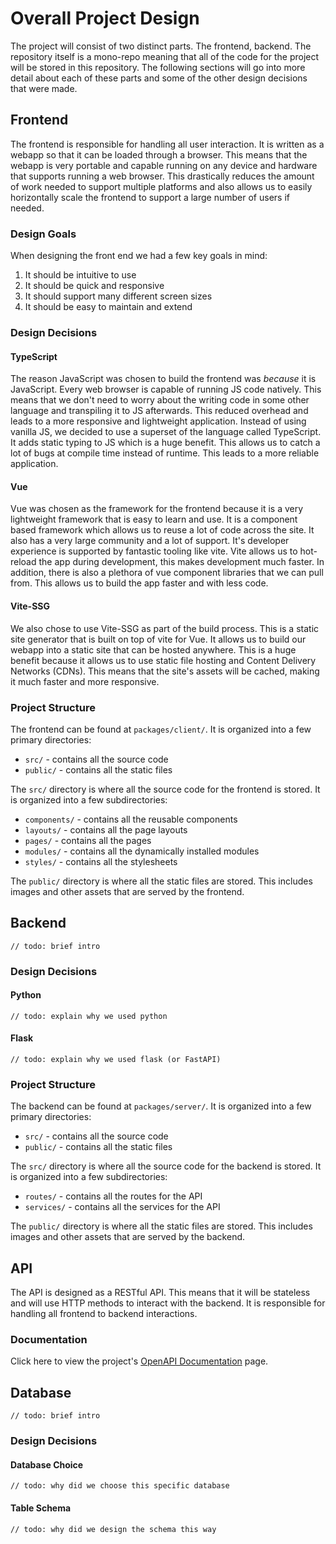 # Overall Project Design
The project will consist of two distinct parts. The frontend, backend. The repository itself is a mono-repo meaning that all of the code for the project will be stored in this repository. The following sections will go into more detail about each of these parts and some of the other design decisions that were made.

## Frontend
The frontend is responsible for handling all user interaction. It is written as a webapp so that it can be loaded through a browser. This means that the webapp is very portable and capable running on any device and hardware that supports running a web browser. This drastically reduces the amount of work needed to support multiple platforms and also allows us to easily horizontally scale the frontend to support a large number of users if needed.

### Design Goals
When designing the front end we had a few key goals in mind:
1. It should be intuitive to use
2. It should be quick and responsive
3. It should support many different screen sizes
4. It should be easy to maintain and extend

### Design Decisions
#### TypeScript
The reason JavaScript was chosen to build the frontend was *because* it is JavaScript. Every web browser is capable of running JS code natively. This means that we don't need to worry about the writing code in some other language and transpiling it to JS afterwards. This reduced overhead and leads to a more responsive and lightweight application. Instead of using vanilla JS, we decided to use a superset of the language called TypeScript. It adds static typing to JS which is a huge benefit. This allows us to catch a lot of bugs at compile time instead of runtime. This leads to a more reliable application.

#### Vue
Vue was chosen as the framework for the frontend because it is a very lightweight framework that is easy to learn and use. It is a component based framework which allows us to reuse a lot of code across the site. It also has a very large community and a lot of support. It's developer experience is supported by fantastic tooling like vite. Vite allows us to hot-reload the app during development, this makes development much faster. In addition, there is also a plethora of vue component libraries that we can pull from. This allows us to build the app faster and with less code.

#### Vite-SSG
We also chose to use Vite-SSG as part of the build process. This is a static site generator that is built on top of vite for Vue. It allows us to build our webapp into a static site that can be hosted anywhere. This is a huge benefit because it allows us to use static file hosting and Content Delivery Networks (CDNs). This means that the site's assets will be cached, making it much faster and more responsive.

### Project Structure
The frontend can be found at `packages/client/`. It is organized into a few primary directories:
- `src/` - contains all the source code
- `public/` - contains all the static files

The `src/` directory is where all the source code for the frontend is stored. It is organized into a few subdirectories:
- `components/` - contains all the reusable components
- `layouts/` - contains all the page layouts
- `pages/` - contains all the pages
- `modules/` - contains all the dynamically installed modules
- `styles/` - contains all the stylesheets

The `public/` directory is where all the static files are stored. This includes images and other assets that are served by the frontend.


## Backend
`// todo: brief intro`

### Design Decisions
#### Python
`// todo: explain why we used python`

#### Flask
`// todo: explain why we used flask (or FastAPI)`

### Project Structure
The backend can be found at `packages/server/`. It is organized into a few primary directories:
- `src/` - contains all the source code
- `public/` - contains all the static files

The `src/` directory is where all the source code for the backend is stored. It is organized into a few subdirectories:
- `routes/` - contains all the routes for the API
- `services/` - contains all the services for the API

The `public/` directory is where all the static files are stored. This includes images and other assets that are served by the backend.

## API
The API is designed as a RESTful API. This means that it will be stateless and will use HTTP methods to interact with the backend. It is responsible for handling all frontend to backend interactions.

### Documentation
Click here to view the project's [OpenAPI Documentation](./swagger.html) page.

## Database
`// todo: brief intro`

### Design Decisions
#### Database Choice
`// todo: why did we choose this specific database`

#### Table Schema
`// todo: why did we design the schema this way`

